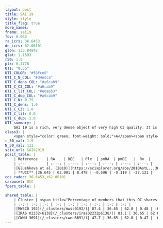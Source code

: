 ```yaml
---
layout: post
title: SAI 19
style: style
title_flag: true
more_names: 
fname: sai19
fov: 0.063
ra_icrs: 36.6453
de_icrs: 62.00101
glon: 133.84842
glat: 1.1593
r50: 1.9
plx: 0.4778
UTI: "0.55"
UTI_COLOR: "#f8fce0"
UTI_C_N_COL: "#d4edca"
UTI_C_dens_COL: "#a6cab9"
UTI_C_C3_COL: "#a6cab9"
UTI_C_lit_COL: "#e0a6b3"
UTI_C_dup_COL: "#a6cab9"
UTI_C_N: 0.75
UTI_C_dens: 1.0
UTI_C_C3: 1.0
UTI_C_lit: 0.0
UTI_C_dup: 1.0
UTI_summary: |
    SAI 19 is a rich, very dense object of very high C3 quality. It is rarely studied in the literature, with no articles listed in the last 15 years. This object shares a large percentage of members with 3 later reported entries.
class3: |
    <span style="color: green; font-weight: bold;">A</span><span style="color: green; font-weight: bold;">A</span>
r_50_val: 1.9
N_50_val: 111
scix_url: SAI%2019
posit_table: |
    | Reference    | RA    | DEC   | Plx  | pmRA  | pmDE   |  Rv  |
    | :---         | :---: | :---: | :---: | :---: | :---: | :---: |
    |[Glushkova et al. (2010)](https://scixplorer.org/abs/2010AstL...36...75G) | 36.633 | 61.992 | -- | -- | -- | -- |
    | **UCC** |36.645 | 62.001 | 0.478 | -0.696 | -0.119 | -27.121 | 
cds_radec: 36.6453,+62.00101
carousel: UCC
fpars_table: |
    
shared_table: |
    | Cluster | <span title="Percentage of members that this OC shares with the ones listed">%</span>   | RA   | DEC   | Plx   | pmRA  | pmDE  | Rv | UTI |
    | :-: | :-: |:-: | :-: | :-: | :-: | :-: | :-: | :-: |
    |[MWSC0 192](/_clusters/mwsc0192/)| 87.4 | 36.65 | 62.0 | 0.48 | -0.69 | -0.14 | -24.58 |0.03 |
    |[IRAS 02232+6138](/_clusters/iras02232p6138/)| 81.1 | 36.65 | 62.0 | 0.48 | -0.68 | -0.13 | -24.58 |0.01 |
    |[CWNU 3691](/_clusters/cwnu3691/)| 47.7 | 36.65 | 62.0 | 0.47 | -0.69 | -0.06 | -21.84 |0.02 |
---
```

